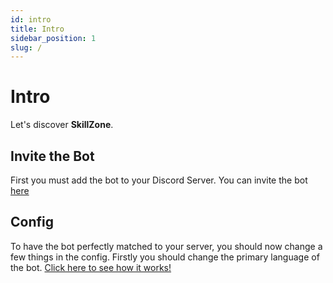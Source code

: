 ```yaml
---
id: intro
title: Intro
sidebar_position: 1
slug: /
---
```


# Intro

Let's discover **SkillZone**.

## Invite the Bot
First you must add the bot to your Discord Server. You can invite the bot [here](https://www.example.com)

## Config
To have the bot perfectly matched to your server, you should now change a few things in the config.
Firstly you should change the primary language of the bot. [Click here to see how it works!](/config/language)
